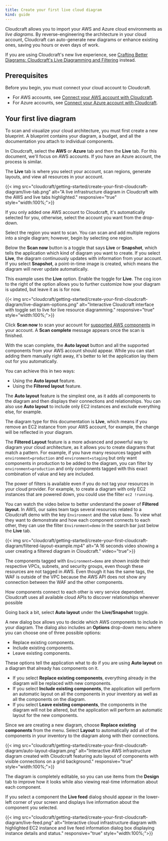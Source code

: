 ```yaml
---
title: Create your first live cloud diagram
kind: guide
---
```


Cloudcraft allows you to import your AWS and Azure cloud environments as *live diagrams*. By reverse-engineering the architecture in your cloud account, Cloudcraft can auto-generate new diagrams or enhance existing ones, saving you hours or even days of work.

<div class="alert alert-info">If you are using Cloudcraft's new live experience, see <a href="https://docs.datadoghq.com/cloudcraft/getting-started/crafting-better-diagrams/" title="Crafting Better Diagrams: Cloudcraft's Live Diagramming and Filtering">Crafting Better Diagrams: Cloudcraft's Live Diagramming and Filtering</a> instead.</div>

## Prerequisites

Before you begin, you must connect your cloud account to Cloudcraft.

- For AWS accounts, see [Connect your AWS account with Cloudcraft][1].
- For Azure accounts, see [Connect your Azure account with Cloudcraft][2].

## Your first live diagram

To scan and visualize your cloud architecture, you must first create a new blueprint. A blueprint contains your diagram, a budget, and all the documentation you attach to individual components.

In Cloudcraft, select the **AWS** or **Azure** tab and then the **Live** tab. For this document, we'll focus on AWS accounts. If you have an Azure account, the process is similar.

The **Live** tab is where you select your account, scan regions, generate layouts, and view all resources in your account.

{{< img src="cloudcraft/getting-started/create-your-first-cloudcraft-diagram/live-tab.png" alt="A live infrastructure diagram in Cloudcraft with the AWS and live tabs highlighted." responsive="true" style="width:100%;">}}

If you only added one AWS account to Cloudcraft, it's automatically selected for you, otherwise, select the account you want from the drop-down.

Select the region you want to scan. You can scan and add multiple regions into a single diagram; however, begin by selecting one region.

Below the **Scan now** button is a toggle that says **Live** or **Snapshot**, which tells the application which kind of diagram you want to create. If you select **Live**, the diagram continuously updates with information from your account. If you select **Snapshot**, a point-in-time image is created, which means the diagram will never update automatically.

This example uses the **Live** option. Enable the toggle for **Live**. The cog icon to the right of the option allows you to further customize how your diagram is updated, but leave it as is for now.

{{< img src="cloudcraft/getting-started/create-your-first-cloudcraft-diagram/live-diagram-options.png" alt="Interactive Cloudcraft interface with toggle set to live for live resource diagramming." responsive="true" style="width:100%;">}}

Click **Scan now** to scan your account for [supported AWS components][3] in your account. A **Scan complete** message appears once the scan is finished.

With the scan complete, the **Auto layout** button and all the supported components from your AWS account should appear. While you can start adding them manually right away, it's better to let the application lay them out for you automatically.

You can achieve this in two ways:

- Using the **Auto layout** feature.
- Using the **Filtered layout** feature.

The **Auto layout** feature is the simplest one, as it adds all components to the diagram and then displays their connections and relationships. You can also use **Auto layout** to include only EC2 instances and exclude everything else, for example.

The diagram type for this documentation is **Live**, which means if you remove an EC2 instance from your AWS account, for example, the change will be reflected in your diagram.

The **Filtered Layout** feature is a more advanced and powerful way to diagram your cloud architecture, as it allows you to create diagrams that match a pattern. For example, if you have many resources tagged with `environment=production` and `environment=staging` but only want components in production to be added to the diagram, you can filter by `environment=production` and only components tagged with this exact combination of value and key are included.

The power of filters is available even if you do not tag your resources in your cloud provider. For example, to create a diagram with only EC2 instances that are powered down, you could use the filter `ec2 !running`.

You can watch the video below to better understand the power of **Filtered layout**. In AWS, our sales team tags several resources related to a Cloudcraft demo with the key `Environment` and the value `Demo`. To view what they want to demonstrate and how each component connects to each other, they can use the filter `Environment=demo` in the search bar just below the **Live** tab.

{{< img src="cloudcraft/getting-started/create-your-first-cloudcraft-diagram/filtered-layout-example.mp4" alt="A 16 seconds video showing a user creating a filtered diagram in Cloudcraft." video="true">}}

The components tagged with `Environment=demo` are shown inside their respective VPCs, subnets, and security groups, even though these resources are not tagged in AWS. Even though it has the same tags, the WAF is outside of the VPC because the AWS API does not show any connection between the WAF and the other components.

How components connect to each other is very service dependent. Cloudcraft uses all available cloud APIs to discover relationships wherever possible

Going back a bit, select **Auto layout** under the **Live/Snapshot** toggle.

A new dialog box allows you to decide which AWS components to include in your diagram. The dialog also includes an **Options** drop-down menu where you can choose one of three possible options:

- Replace existing components.
- Include existing components.
- Leave existing components.

These options tell the application what to do if you are using **Auto layout** on a diagram that already has components on it.

- If you select **Replace existing components**, everything already in the diagram will be replaced with new components.
- If you select **Include existing components**, the application will perform an automatic layout on all the components in your inventory as well as all the components on the diagram.
- If you select **Leave existing components**, the components in the diagram will not be altered, but the application will perform an automatic layout for the new components.

Since we are creating a new diagram, choose **Replace existing components** from the menu. Select **Layout** to automatically add all of the components in your inventory to the diagram along with their connections.

{{< img src="cloudcraft/getting-started/create-your-first-cloudcraft-diagram/auto-layout-diagram.png" alt="Interactive AWS infrastructure diagram created with Cloudcraft featuring auto layout of components with visible connections on a grid background." responsive="true" style="width:100%;">}}

The diagram is completely editable, so you can use items from the **Design** tab to improve how it looks while also viewing real-time information about each component.

If you select a component the **Live feed** dialog should appear in the lower-left corner of your screen and displays live information about the component you selected.

{{< img src="cloudcraft/getting-started/create-your-first-cloudcraft-diagram/live-feed.png" alt="Interactive cloud infrastructure diagram with highlighted EC2 instance and live feed information dialog box displaying instance details and status." responsive="true" style="width:100%;">}}

[1]: /cloudcraft/getting-started/connect-aws-account-with-cloudcraft/
[2]: /cloudcraft/getting-started/connect-azure-account-with-cloudcraft/
[3]: /cloudcraft/faq/supported-aws-components/
